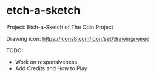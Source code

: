 # etch-a-sketch
Project: Etch-a-Sketch of The Odin Project

Drawing icon: https://icons8.com/icon/set/drawing/wired

TODO:
- Work on responsiveness
- Add Credits and How to Play